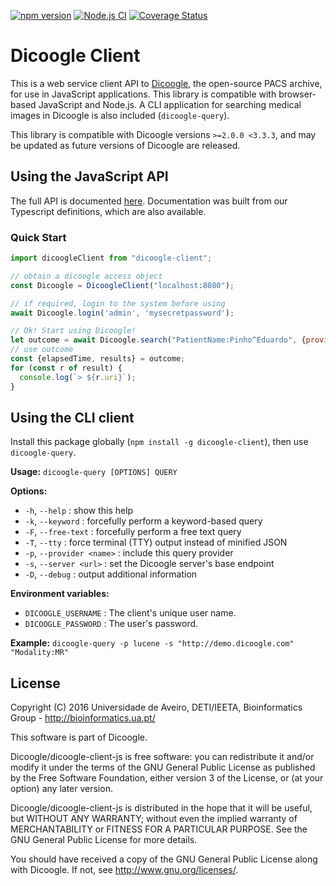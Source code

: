 [![npm version](https://badge.fury.io/js/dicoogle-client.svg)](https://badge.fury.io/js/dicoogle-client) [![Node.js CI](https://github.com/bioinformatics-ua/dicoogle-client-js/actions/workflows/node.js.yml/badge.svg)](https://github.com/bioinformatics-ua/dicoogle-client-js/actions/workflows/node.js.yml) [![Coverage Status](https://coveralls.io/repos/github/bioinformatics-ua/dicoogle-client-js/badge.svg?branch=master)](https://coveralls.io/github/bioinformatics-ua/dicoogle-client-js?branch=master)

# Dicoogle Client

This is a web service client API to [Dicoogle](http://www.dicoogle.com), the open-source PACS archive, for use in JavaScript applications.
This library is compatible with browser-based JavaScript and Node.js. A CLI application for searching medical images in Dicoogle is also included (`dicoogle-query`).

This library is compatible with Dicoogle versions `>=2.0.0 <3.3.3`,
and may be updated as future versions of Dicoogle are released.

## Using the JavaScript API

The full API is documented [here](https://bioinformatics-ua.github.io/dicoogle-client-js).
Documentation was built from our Typescript definitions, which are also available.

### Quick Start

```javascript
import dicoogleClient from "dicoogle-client";

// obtain a dicoogle access object
const Dicoogle = DicoogleClient("localhost:8080");

// if required, login to the system before using
await Dicoogle.login('admin', 'mysecretpassword');

// Ok! Start using Dicoogle!
let outcome = await Dicoogle.search("PatientName:Pinho^Eduardo", {provider: 'lucene'});
// use outcome
const {elapsedTime, results} = outcome;
for (const r of result) {
  console.log(`> ${r.uri}`);
}
```

## Using the CLI client

Install this package globally (`npm install -g dicoogle-client`), then use `dicoogle-query`.

**Usage:** `dicoogle-query [OPTIONS] QUERY`

**Options:**

 - `-h`, `--help` : show this help
 - `-k`, `--keyword` : forcefully perform a keyword-based query
 - `-F`, `--free-text` : forcefully perform a free text query
 - `-T`, `--tty` : force terminal (TTY) output instead of minified JSON
 - `-p`, `--provider <name>` : include this query provider
 - `-s`, `--server <url>` : set the Dicoogle server's base endpoint
 - `-D`, `--debug` : output additional information

**Environment variables:**

 - `DICOOGLE_USERNAME` : The client's unique user name.
 - `DICOOGLE_PASSWORD` : The user's password.

**Example:** `dicoogle-query -p lucene -s "http://demo.dicoogle.com" "Modality:MR"`

## License

Copyright (C) 2016  Universidade de Aveiro, DETI/IEETA, Bioinformatics Group - http://bioinformatics.ua.pt/

This software is part of Dicoogle.

Dicoogle/dicoogle-client-js is free software: you can redistribute it and/or modify
it under the terms of the GNU General Public License as published by
the Free Software Foundation, either version 3 of the License, or
(at your option) any later version.

Dicoogle/dicoogle-client-js is distributed in the hope that it will be useful,
but WITHOUT ANY WARRANTY; without even the implied warranty of
MERCHANTABILITY or FITNESS FOR A PARTICULAR PURPOSE.  See the
GNU General Public License for more details.

You should have received a copy of the GNU General Public License
along with Dicoogle.  If not, see <http://www.gnu.org/licenses/>.

